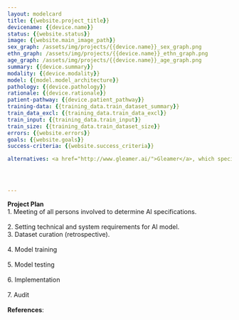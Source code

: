 ```yaml
---
layout: modelcard
title: {{website.project_title}}
devicename: {{device.name}}
status: {{website.status}}
image: {{website.main_image_path}}
sex_graph: /assets/img/projects/{{device.name}}_sex_graph.png
ethn_graph: /assets/img/projects/{{device.name}}_ethn_graph.png
age_graph: /assets/img/projects/{{device.name}}_age_graph.png
summary: {{device.summary}}
modality: {{device.modality}}
model: {{model.model_architecture}}
pathology: {{device.pathology}}
rationale: {{device.rationale}}
patient-pathway: {{device.patient_pathway}}
training-data: {{training_data.train_dataset_summary}}
train_data_excl: {{training_data.train_data_excl}}
train_input: {{training_data.train_input}}
train_size: {{training_data.train_dataset_size}}
errors: {{website.errors}}
goals: {{website.goals}}
success-criteria: {{website.success_criteria}}

alternatives: <a href="http://www.gleamer.ai/">Gleamer</a>, which specialise in trauma x-rays, has been considered for this purpose but was decided not suitable to solve this particular clinical problem. The decision was made to train an in-house algorithm instead.




---
```


**Project Plan**
<br> 1. Meeting of all persons involved to determine AI specifications. <br><br> 2.	Setting technical and system requirements for AI model. <br> 3. Dataset curation (retrospective). <br><br> 4.	Model training<br><br>5.	Model testing <br><br>6.	Implementation <br><br>7. Audit
<br>
<br>
<b>References</b>:<br>